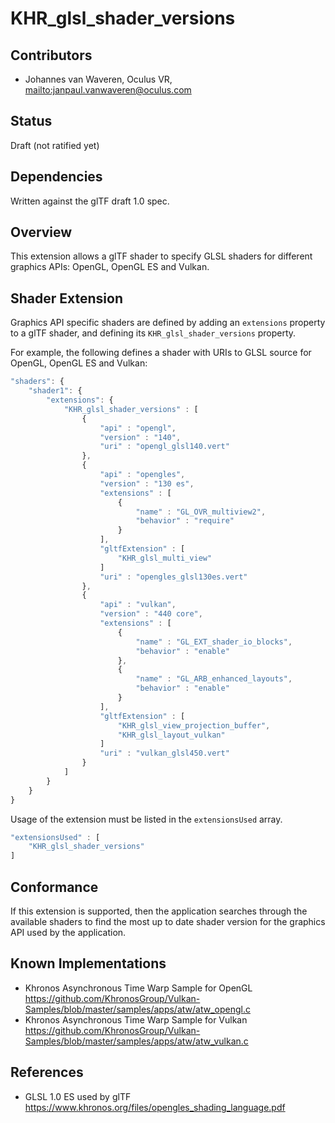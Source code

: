 # KHR\_glsl\_shader\_versions

## Contributors

* Johannes van Waveren, Oculus VR, <mailto:janpaul.vanwaveren@oculus.com>

## Status

Draft (not ratified yet)

## Dependencies

Written against the glTF draft 1.0 spec.

## Overview

This extension allows a glTF shader to specify GLSL shaders for different graphics APIs: OpenGL, OpenGL ES and Vulkan.

## Shader Extension

Graphics API specific shaders are defined by adding an `extensions` property to a glTF shader, and defining its `KHR_glsl_shader_versions` property.

For example, the following defines a shader with URIs to GLSL source for OpenGL, OpenGL ES and Vulkan:

```javascript
"shaders": {
    "shader1": {
        "extensions": {
            "KHR_glsl_shader_versions" : [
                {
                    "api" : "opengl",
                    "version" : "140",
                    "uri" : "opengl_glsl140.vert"
                },
                {
                    "api" : "opengles",
                    "version" : "130 es",
                    "extensions" : [
						{
							"name" : "GL_OVR_multiview2",
							"behavior" : "require"
						}
                    ],
					"gltfExtension" : [
						"KHR_glsl_multi_view"
					]
                    "uri" : "opengles_glsl130es.vert"
                },
                {
                    "api" : "vulkan",
                    "version" : "440 core",
                    "extensions" : [
						{
							"name" : "GL_EXT_shader_io_blocks",
							"behavior" : "enable"
						},
						{
							"name" : "GL_ARB_enhanced_layouts",
							"behavior" : "enable"
						}
                    ],
					"gltfExtension" : [
						"KHR_glsl_view_projection_buffer",
						"KHR_glsl_layout_vulkan"
					]
                    "uri" : "vulkan_glsl450.vert"
                }
            ]
        }
    }
}
```

Usage of the extension must be listed in the `extensionsUsed` array.

```javascript
"extensionsUsed" : [
    "KHR_glsl_shader_versions"
]
```

## Conformance

If this extension is supported, then the application searches through the available
shaders to find the most up to date shader version for the graphics API used by the
application.

## Known Implementations

- Khronos Asynchronous Time Warp Sample for OpenGL<br/>
  https://github.com/KhronosGroup/Vulkan-Samples/blob/master/samples/apps/atw/atw_opengl.c
- Khronos Asynchronous Time Warp Sample for Vulkan<br/>
  https://github.com/KhronosGroup/Vulkan-Samples/blob/master/samples/apps/atw/atw_vulkan.c

## References

- GLSL 1.0 ES used by glTF<br/>
  https://www.khronos.org/files/opengles_shading_language.pdf

